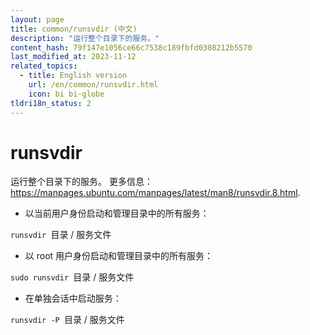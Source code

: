 ```yaml
---
layout: page
title: common/runsvdir (中文)
description: "运行整个目录下的服务。"
content_hash: 79f147e1056ce66c7538c189fbfd0308212b5570
last_modified_at: 2023-11-12
related_topics:
  - title: English version
    url: /en/common/runsvdir.html
    icon: bi bi-globe
tldri18n_status: 2
---
```

# runsvdir

运行整个目录下的服务。
更多信息：<https://manpages.ubuntu.com/manpages/latest/man8/runsvdir.8.html>.

- 以当前用户身份启动和管理目录中的所有服务：

`runsvdir `<span class="tldr-var badge badge-pill bg-dark-lm bg-white-dm text-white-lm text-dark-dm font-weight-bold">目录 / 服务文件</span>

- 以 root 用户身份启动和管理目录中的所有服务：

`sudo runsvdir `<span class="tldr-var badge badge-pill bg-dark-lm bg-white-dm text-white-lm text-dark-dm font-weight-bold">目录 / 服务文件</span>

- 在单独会话中启动服务：

`runsvdir -P `<span class="tldr-var badge badge-pill bg-dark-lm bg-white-dm text-white-lm text-dark-dm font-weight-bold">目录 / 服务文件</span>
